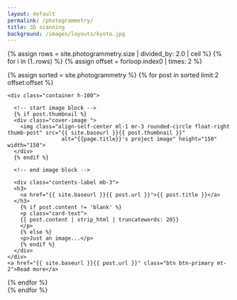 ```yaml
---
layout: default
permalink: /photogrammetry/
title: 3D scanning
background: /images/layouts/kyoto.jpg
---
```


{% assign rows = site.photogrammetry.size | divided_by: 2.0 | ceil %}
{% for i in (1..rows) %}
  {% assign offset = forloop.index0 | times: 2 %}
  <div class="row">
  {% assign sorted = site.photogrammetry  %}
  {% for post in sorted limit:2 offset:offset %}
  <div class="col-md-6 mb-3">
    <div class="card card-body h-100
    intro-card ">

    <div class="container h-100">

      <!-- start image block -->
      {% if post.thumbnail %}
      <div class="cover-image ">
        <img class="align-self-center ml-1 mr-3 rounded-circle float-right thumb-post" src="{{ site.baseurl }}{{ post.thumbnail }}"
                     alt="{{page.title}}'s project image" height="150" width="150">
      </div>
      {% endif %}

      <!-- end image block -->

      <div class="contents-label mb-3">
      <h3>
        <a href="{{ site.baseurl }}{{ post.url }}">{{ post.title }}</a>
      </h3>
        {% if post.content != 'blank' %}
        <p class="card-text">
        {{ post.content | strip_html | truncatewords: 20}}
        </p>
        {% else %}
        <p>Just an image...</p>
        {% endif %}
      </div>
    </div>
    <a href="{{ site.baseurl }}{{ post.url }}" class="btn btn-primary mt-2">Read more</a>
  </div>

  </div>
  {% endfor %}
  </div>
  {% endfor %}
